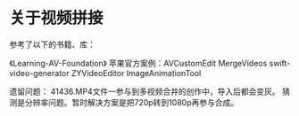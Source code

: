 #  关于视频拼接

参考了以下的书籍、库：

《Learning-AV-Foundation》
苹果官方案例：AVCustomEdit
MergeVideos
swift-video-generator
ZYVideoEditor
ImageAnimationTool

遗留问题： 
41436.MP4文件一参与到多视频合并的创作中，导入后都会变灰。
猜测是分辨率问题。暂时解决方案是把720p转到1080p再参与合成。
